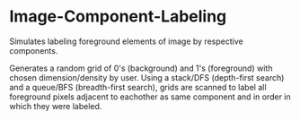 # Image-Component-Labeling
Simulates labeling foreground elements of image by respective components.

Generates a random grid of 0's (background) and 1's (foreground) with chosen dimension/density by user. Using a stack/DFS (depth-first search) and a queue/BFS (breadth-first search), grids are scanned to label all foreground pixels adjacent to eachother as same component and in order in which they were labeled.


